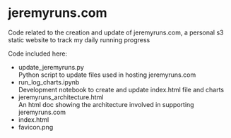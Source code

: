 
# jeremyruns.com

Code related to the creation and update of jeremyruns.com, a personal s3 static website to track my daily running progress

Code included here:
* update_jeremyruns.py  
Python script to update files used in hosting jeremyruns.com
* run_log_charts.ipynb  
Development notebook to create and update index.html file and charts
* jeremyruns_architecture.html  
An html doc showing the architecture involved in supporting jeremyruns.com
* index.html
* favicon.png